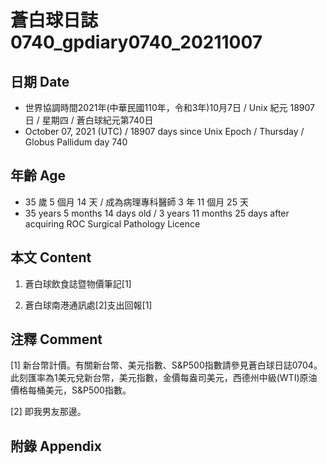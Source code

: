 [_metadata_:encoding]: - "utf-8"
[_metadata_:language]: - "zh-Hant-TW"
[_metadata_:fileformat]: - "markdown"
[_metadata_:MIME_type]: - "text/plain"
[_metadata_:markdown_version]: - "commonmark version 0.30"
[_metadata_:markdown_spec]: - "https://spec.commonmark.org/0.30/"

# 蒼白球日誌0740_gpdiary0740_20211007 #

## 日期 Date ##

* 世界協調時間2021年(中華民國110年，令和3年)10月7日 / Unix 紀元 18907 日 / 星期四 / 蒼白球紀元第740日
* October 07, 2021 (UTC) / 18907 days since Unix Epoch / Thursday / Globus Pallidum day 740

## 年齡 Age ##

* 35 歲 5 個月 14 天 / 成為病理專科醫師 3 年 11 個月 25 天
* 35 years 5 months 14 days old / 3 years 11 months 25 days after acquiring ROC Surgical Pathology Licence

## 本文 Content ##

1. 蒼白球飲食誌暨物價筆記[1]

    
2. 蒼白球南港通訊處[2]支出回報[1]

    

## 注釋 Comment ##

[1] 新台幣計價。有關新台幣、美元指數、S&P500指數請參見蒼白球日誌0704。此刻匯率為1美元兌新台幣，美元指數，金價每盎司美元，西德州中級(WTI)原油價格每桶美元，S&P500指數。


[2] 即我男友那邊。



## 附錄 Appendix ##

